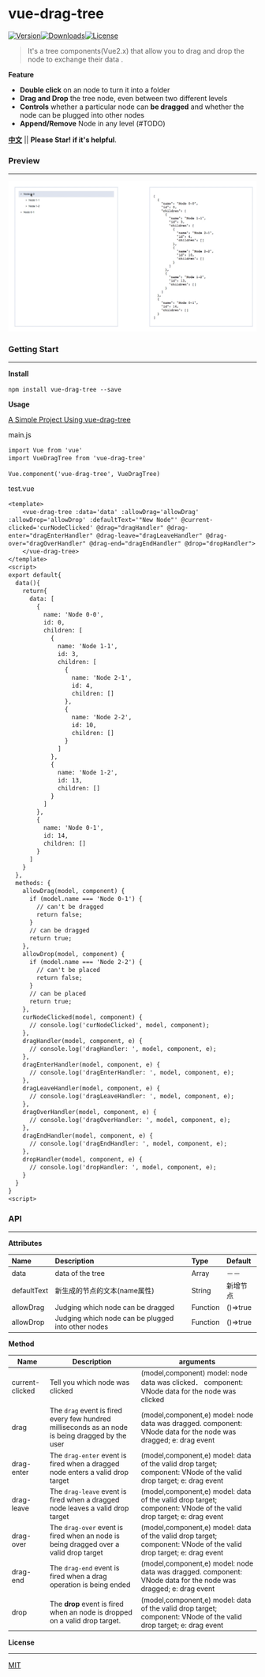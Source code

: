 # vue-drag-tree

[![Version](http://img.shields.io/npm/v/vue-drag-tree.svg)](https://www.npmjs.com/package/vue-drag-tree)[![Downloads](http://img.shields.io/npm/dm/vue-drag-tree.svg)](https://www.npmjs.com/package/vue-drag-tree)[![License](https://img.shields.io/npm/l/vue-drag-tree.svg?style=flat)](https://opensource.org/licenses/MIT)

> It's a tree components(Vue2.x) that allow you to drag and drop the node to exchange their data .

**Feature**

- **Double click** on an node to turn it into a folder
- **Drag and Drop** the tree node, even between two different levels
- **Controls** whether a particular node can **be dragged** and whether the node can be plugged into other nodes
- **Append/Remove** Node in any level (#TODO)

**[中文](README_ZH.md)** || **Please Star! if it's helpful**.

### Preview

---

![demo](static/preview.gif)

### Getting Start

---

**Install**

`npm install vue-drag-tree --save`

**Usage**

[A Simple Project Using vue-drag-tree](https://github.com/shuiRong/vue-drag-tree-demo)



main.js

```vue
import Vue from 'vue'
import VueDragTree from 'vue-drag-tree'

Vue.component('vue-drag-tree', VueDragTree)
```

test.vue

```vue
<template>
	<vue-drag-tree :data='data' :allowDrag='allowDrag' :allowDrop='allowDrop' :defaultText='"New Node"' @current-clicked='curNodeClicked' @drag="dragHandler" @drag-enter="dragEnterHandler" @drag-leave="dragLeaveHandler" @drag-over="dragOverHandler" @drag-end="dragEndHandler" @drop="dropHandler">
    </vue-drag-tree>
</template>
<script>
export default{
  data(){
    return{
      data: [
        {
          name: 'Node 0-0',
          id: 0,
          children: [
            {
              name: 'Node 1-1',
              id: 3,
              children: [
                {
                  name: 'Node 2-1',
                  id: 4,
                  children: []
                },
                {
                  name: 'Node 2-2',
                  id: 10,
                  children: []
                }
              ]
            },
            {
              name: 'Node 1-2',
              id: 13,
              children: []
            }
          ]
        },
        {
          name: 'Node 0-1',
          id: 14,
          children: []
        }
      ]
    }
  },
  methods: {
   	allowDrag(model, component) {
      if (model.name === 'Node 0-1') {
        // can't be dragged
        return false;
      }
      // can be dragged
      return true;
    },
    allowDrop(model, component) {
      if (model.name === 'Node 2-2') {
        // can't be placed
        return false;
      }
      // can be placed
      return true;
    },
    curNodeClicked(model, component) {
      // console.log('curNodeClicked', model, component);
    },
    dragHandler(model, component, e) {
      // console.log('dragHandler: ', model, component, e);
    },
    dragEnterHandler(model, component, e) {
      // console.log('dragEnterHandler: ', model, component, e);
    },
    dragLeaveHandler(model, component, e) {
      // console.log('dragLeaveHandler: ', model, component, e);
    },
    dragOverHandler(model, component, e) {
      // console.log('dragOverHandler: ', model, component, e);
    },
    dragEndHandler(model, component, e) {
      // console.log('dragEndHandler: ', model, component, e);
    },
    dropHandler(model, component, e) {
      // console.log('dropHandler: ', model, component, e);
    }
  }
}
<script>
```

### API

---

**Attributes**

| Name        | Description                                        | Type     | Default  |
| :---------- | :------------------------------------------------- | :------- | :------- |
| data        | data of the tree                                   | Array    | －－     |
| defaultText | 新生成的节点的文本(name属性)                       | String   | 新增节点 |
| allowDrag   | Judging which node can be dragged                  | Function | ()=>true |
| allowDrop   | Judging which node can be plugged into other nodes | Function | ()=>true |



**Method**

| Name            | Description                                                  | arguments                                                    |
| --------------- | ------------------------------------------------------------ | ------------------------------------------------------------ |
| current-clicked | Tell you which node was clicked                              | (model,component) model:  node data was clicked． component: VNode data for the node was clicked |
| drag            | The `drag` event is fired every few hundred milliseconds as an node is being dragged by the user | (model,component,e) model: node data was dragged. component: VNode data for the node was dragged; e: drag event |
| drag-enter      | The `drag-enter` event is fired when a dragged node enters a valid drop target | (model,component,e) model: data of the valid drop target; component: VNode of the valid drop target; e: drag event |
| drag-leave      | The `drag-leave` event is fired when a dragged node leaves a valid drop target | (model,component,e) model: data of the valid drop target; component: VNode of the valid drop target; e: drag event |
| drag-over       | The `drag-over` event is fired when an node is being dragged over a valid drop target | (model,component,e) model: data of the valid drop target; component: VNode of the valid drop target; e: drag event |
| drag-end        | The `drag-end` event is fired when a drag operation is being ended | (model,component,e) model: node data was dragged. component: VNode data for the node was dragged; e: drag event |
| drop            | The **drop** event is fired when an node is dropped on a valid drop target. | (model,component,e) model: data of the valid drop target; component: VNode of the valid drop target; e: drag event |




**License**

---

[MIT](LICENSE)
